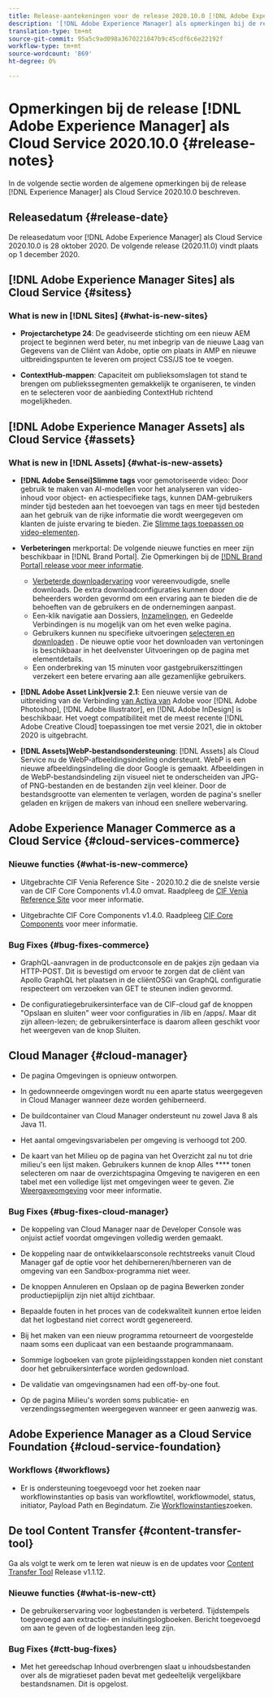 ```yaml
---
title: Release-aantekeningen voor de release 2020.10.0 [!DNL Adobe Experience Manager] van een Cloud Service.
description: '[!DNL Adobe Experience Manager] als opmerkingen bij de release van de Cloud Service voor 2020.10.0.'
translation-type: tm+mt
source-git-commit: 95a5c9ad098a3670221847b9c45cdf6c6e22192f
workflow-type: tm+mt
source-wordcount: '869'
ht-degree: 0%

---
```



# Opmerkingen bij de release [!DNL Adobe Experience Manager] als Cloud Service 2020.10.0 {#release-notes}

In de volgende sectie worden de algemene opmerkingen bij de release [!DNL Experience Manager] als Cloud Service 2020.10.0 beschreven.

## Releasedatum {#release-date}

De releasedatum voor [!DNL Adobe Experience Manager] als Cloud Service 2020.10.0 is 28 oktober 2020.
De volgende release (2020.11.0) vindt plaats op 1 december 2020.

## [!DNL Adobe Experience Manager Sites] als Cloud Service {#sitess}

### What is new in [!DNL Sites] {#what-is-new-sites}

<!-- add when release done: * **Core Components 2.12.0**: With Core Components being on auto-update, benefit from the latest improvements contributed by the community. See list of changes since 2.11.1: Release Notes -->

* **Projectarchetype 24**: De geadviseerde stichting om een nieuw AEM project te beginnen werd beter, nu met inbegrip van de nieuwe Laag van Gegevens van de Cliënt van Adobe, optie om plaats in AMP en nieuwe uitbreidingspunten te leveren om project CSS/JS toe te voegen.

* **ContextHub-mappen**: Capaciteit om publieksomslagen tot stand te brengen om publiekssegmenten gemakkelijk te organiseren, te vinden en te selecteren voor de aanbieding ContextHub richtend mogelijkheden.

## [!DNL Adobe Experience Manager Assets] als Cloud Service {#assets}

### What is new in [!DNL Assets] {#what-is-new-assets}

* **[!DNL Adobe Sensei]Slimme tags** voor gemotoriseerde video: Door gebruik te maken van AI-modellen voor het analyseren van video-inhoud voor object- en actiespecifieke tags, kunnen DAM-gebruikers minder tijd besteden aan het toevoegen van tags en meer tijd besteden aan het gebruik van de rijke informatie die wordt weergegeven om klanten de juiste ervaring te bieden. Zie [Slimme tags toepassen op video-elementen](/help/assets/smart-tags-video-assets.md).

* **Verbeteringen** merkportal: De volgende nieuwe functies en meer zijn beschikbaar in [!DNL Brand Portal]. Zie Opmerkingen bij de [[!DNL Brand Portal] release voor meer informatie](https://docs.adobe.com/content/help/en/experience-manager-brand-portal/using/introduction/brand-portal-release-notes.html).

   * [Verbeterde downloadervaring](https://docs.adobe.com/content/help/en/experience-manager-brand-portal/using/download/brand-portal-download-assets.html) voor vereenvoudigde, snelle downloads. De extra downloadconfiguraties kunnen door beheerders worden gevormd om een ervaring aan te bieden die de behoeften van de gebruikers en de ondernemingen aanpast.
   * Een-klik navigatie aan Dossiers, [Inzamelingen](https://docs.adobe.com/content/help/en/experience-manager-brand-portal/using/share/brand-portal-share-collection.html), en Gedeelde Verbindingen is nu mogelijk van om het even welke pagina.
   * Gebruikers kunnen nu specifieke uitvoeringen [selecteren en downloaden](https://docs.adobe.com/content/help/en/experience-manager-brand-portal/using/download/brand-portal-download-assets.html#download-assets-from-asset-details-page) . De nieuwe optie voor het downloaden van vertoningen is beschikbaar in het deelvenster Uitvoeringen op de pagina met elementdetails.
   * Een onderbreking van 15 minuten voor gastgebruikerszittingen verzekert een betere ervaring aan alle gezamenlijke gebruikers.

* **[!DNL Adobe Asset Link]versie 2.1**: Een nieuwe versie van de uitbreiding van de Verbinding [van Activa van](https://helpx.adobe.com/enterprise/admin-guide.html/enterprise/using/manage-assets-using-adobe-asset-link.ug.html) Adobe voor [!DNL Adobe Photoshop], [!DNL Adobe Illustrator], en [!DNL Adobe InDesign] is beschikbaar. Het voegt compatibiliteit met de meest recente [!DNL Adobe Creative Cloud] toepassingen toe met versie 2021, die in oktober 2020 is uitgebracht.

* **[!DNL Assets]WebP-bestandsondersteuning**: [!DNL Assets] als Cloud Service nu de WebP-afbeeldingsindeling ondersteunt. WebP is een nieuwe afbeeldingsindeling die door Google is gemaakt. Afbeeldingen in de WebP-bestandsindeling zijn visueel niet te onderscheiden van JPG- of PNG-bestanden en de bestanden zijn veel kleiner. Door de bestandsgrootte van elementen te verlagen, worden de pagina&#39;s sneller geladen en krijgen de makers van inhoud een snellere webervaring.

<!--
### Bugs Fixed {#bugs-fixed-assets}

Content to come
-->

## Adobe Experience Manager Commerce as a Cloud Service {#cloud-services-commerce}

### Nieuwe functies {#what-is-new-commerce}

* Uitgebrachte CIF Venia Reference Site - 2020.10.2 die de snelste versie van de CIF Core Components v1.4.0 omvat. Raadpleeg de [CIF Venia Reference Site](https://github.com/adobe/aem-cif-guides-venia/releases/tag/venia-2020.10.2) voor meer informatie.

* Uitgebrachte CIF Core Components v1.4.0. Raadpleeg [CIF Core Components](https://github.com/adobe/aem-core-cif-components/releases/tag/core-cif-components-reactor-1.4.0) voor meer informatie.

### Bug Fixes {#bug-fixes-commerce}

* GraphQL-aanvragen in de productconsole en de pakjes zijn gedaan via HTTP-POST. Dit is bevestigd om ervoor te zorgen dat de cliënt van Apollo GraphQL het plaatsen in de cliëntOSGi van GraphQL configuratie respecteert om verzoeken van GET te steunen indien gevormd.

* De configuratiegebruikersinterface van de CIF-cloud gaf de knoppen &quot;Opslaan en sluiten&quot; weer voor configuraties in /lib en /apps/. Maar dit zijn alleen-lezen; de gebruikersinterface is daarom alleen geschikt voor het weergeven van de knop Sluiten.

## Cloud Manager {#cloud-manager}

* De pagina Omgevingen is opnieuw ontworpen.

* In gedownneerde omgevingen wordt nu een aparte status weergegeven in Cloud Manager wanneer deze worden gehiberneerd.

* De buildcontainer van Cloud Manager ondersteunt nu zowel Java 8 als Java 11.

* Het aantal omgevingsvariabelen per omgeving is verhoogd tot 200.

* De kaart van het Milieu op de pagina van het Overzicht zal nu tot drie milieu&#39;s een lijst maken. Gebruikers kunnen de knop Alles **** tonen selecteren om naar de overzichtspagina Omgeving te navigeren en een tabel met een volledige lijst met omgevingen weer te geven.
Zie [Weergaveomgeving](/help/implementing/cloud-manager/manage-environments.md#viewing-environment) voor meer informatie.

### Bug Fixes {#bug-fixes-cloud-manager}

* De koppeling van Cloud Manager naar de Developer Console was onjuist actief voordat omgevingen volledig werden gemaakt.

* De koppeling naar de ontwikkelaarsconsole rechtstreeks vanuit Cloud Manager gaf de optie voor het dehiberneren/hberneren van de omgeving van een Sandbox-programma niet weer.

* De knoppen Annuleren en Opslaan op de pagina Bewerken zonder productiepijplijn zijn niet altijd zichtbaar.

* Bepaalde fouten in het proces van de codekwaliteit kunnen ertoe leiden dat het logbestand niet correct wordt gegenereerd.

* Bij het maken van een nieuw programma retourneert de voorgestelde naam soms een duplicaat van een bestaande programmanaam.

* Sommige logboeken van grote pijpleidingsstappen konden niet constant door het gebruikersinterface worden gedownload.

* De validatie van omgevingsnamen had een off-by-one fout.

* Op de pagina Milieu&#39;s worden soms publicatie- en verzendingssegmenten weergegeven wanneer er geen aanwezig was.


## Adobe Experience Manager as a Cloud Service Foundation {#cloud-service-foundation}

### Workflows {#workflows}

* Er is ondersteuning toegevoegd voor het zoeken naar workflowinstanties op basis van workflowtitel, workflowmodel, status, initiator, Payload Path en Begindatum. Zie [Workflowinstanties](https://docs.adobe.com/content/help/en/experience-manager-cloud-service/sites/administering/workflows-administering.html)zoeken.

## De tool Content Transfer {#content-transfer-tool}

Ga als volgt te werk om te leren wat nieuw is en de updates voor [Content Transfer Tool](https://docs.adobe.com/content/help/en/experience-manager-cloud-service/moving/cloud-migration/content-transfer-tool/overview-content-transfer-tool.html) Release v1.1.12.

### Nieuwe functies {#what-is-new-ctt}

* De gebruikerservaring voor logbestanden is verbeterd. Tijdstempels toegevoegd aan extractie- en insluitingslogboeken. Bericht toegevoegd om aan te geven of de logbestanden leeg zijn.

### Bug Fixes {#ctt-bug-fixes}

* Met het gereedschap Inhoud overbrengen slaat u inhoudsbestanden over als de migratieset paden bevat met gedeeltelijk vergelijkbare bestandsnamen. Dit is opgelost.
